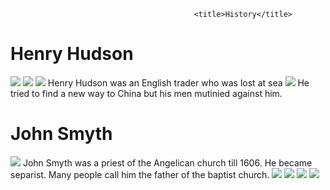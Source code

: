 
                                             <title>History</title>
<h1>Henry Hudson</h1>
<img src = "https://s-media-cache-ak0.pinimg.com/originals/00/23/e1/0023e1e4e1602fe18b1dd6d964e27a88.jpg">
<img src = "http://heraldicscienceheraldique.com/uploads/3/4/5/3/34536862/3445533_orig.jpg">
<img src = "https://upload.wikimedia.org/wikipedia/commons/thumb/d/d2/HenryHudson.jpg/220px-HenryHudson.jpg">
Henry Hudson was an English trader who was lost at sea

<img src = "https://s-media-cache-ak0.pinimg.com/originals/b8/cb/9f/b8cb9f574120983c128cbc953bc6eea8.jpg">
He tried to find a new way to China but his men mutinied against him.

<h1>John Smyth</h1>
<img src = "https://tvaraj.files.wordpress.com/2013/11/john-smyth-born-1570-died-august-28-1612-source-wikipedia.jpg?w=216&h=300">
John Smyth was a priest of the Angelican church till 1606. He became separist. Many people call him the father of the baptist church.
<img src = "http://static.newworldencyclopedia.org/thumb/b/b6/Baptism_Christ_immersion.jpg/250px-Baptism_Christ_immersion.jpg">
<img src = "http://image.slidesharecdn.com/04april272014baptistbeliefs-140526210553-phpapp02/95/04-april-27-2014-baptist-beliefs-11-638.jpg?cb=1401138477">


<img src = "http://a5.files.biography.com/image/upload/c_fit,cs_srgb,dpr_1.0,h_1200,q_80,w_1200/MTIwNjA4NjMzOTQzMDY2MTI0.jpg">
<img src = "http://digital.lib.lehigh.edu/trial/pocahontas/images/RMSully1852.jpg">
<img src = "">



















